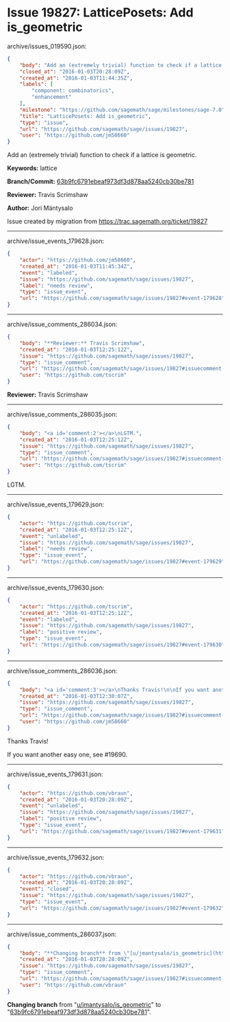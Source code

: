 # Issue 19827: LatticePosets: Add is_geometric

archive/issues_019590.json:
```json
{
    "body": "Add an (extremely trivial) function to check if a lattice is geometric.\n\n\n**Keywords:** lattice\n\n**Branch/Commit:** [63b9fc6791ebeaf973df3d878aa5240cb30be781](https://github.com/sagemath/sagetrac-mirror/commit/63b9fc6791ebeaf973df3d878aa5240cb30be781)\n\n**Reviewer:** Travis Scrimshaw\n\n**Author:** Jori M\u00e4ntysalo\n\nIssue created by migration from https://trac.sagemath.org/ticket/19827\n\n",
    "closed_at": "2016-01-03T20:28:09Z",
    "created_at": "2016-01-03T11:44:35Z",
    "labels": [
        "component: combinatorics",
        "enhancement"
    ],
    "milestone": "https://github.com/sagemath/sage/milestones/sage-7.0",
    "title": "LatticePosets: Add is_geometric",
    "type": "issue",
    "url": "https://github.com/sagemath/sage/issues/19827",
    "user": "https://github.com/jm58660"
}
```
Add an (extremely trivial) function to check if a lattice is geometric.


**Keywords:** lattice

**Branch/Commit:** [63b9fc6791ebeaf973df3d878aa5240cb30be781](https://github.com/sagemath/sagetrac-mirror/commit/63b9fc6791ebeaf973df3d878aa5240cb30be781)

**Reviewer:** Travis Scrimshaw

**Author:** Jori Mäntysalo

Issue created by migration from https://trac.sagemath.org/ticket/19827





---

archive/issue_events_179628.json:
```json
{
    "actor": "https://github.com/jm58660",
    "created_at": "2016-01-03T11:45:34Z",
    "event": "labeled",
    "issue": "https://github.com/sagemath/sage/issues/19827",
    "label": "needs review",
    "type": "issue_event",
    "url": "https://github.com/sagemath/sage/issues/19827#event-179628"
}
```



---

archive/issue_comments_286034.json:
```json
{
    "body": "**Reviewer:** Travis Scrimshaw",
    "created_at": "2016-01-03T12:25:12Z",
    "issue": "https://github.com/sagemath/sage/issues/19827",
    "type": "issue_comment",
    "url": "https://github.com/sagemath/sage/issues/19827#issuecomment-286034",
    "user": "https://github.com/tscrim"
}
```

**Reviewer:** Travis Scrimshaw



---

archive/issue_comments_286035.json:
```json
{
    "body": "<a id='comment:2'></a>\nLGTM.",
    "created_at": "2016-01-03T12:25:12Z",
    "issue": "https://github.com/sagemath/sage/issues/19827",
    "type": "issue_comment",
    "url": "https://github.com/sagemath/sage/issues/19827#issuecomment-286035",
    "user": "https://github.com/tscrim"
}
```

<a id='comment:2'></a>
LGTM.



---

archive/issue_events_179629.json:
```json
{
    "actor": "https://github.com/tscrim",
    "created_at": "2016-01-03T12:25:12Z",
    "event": "unlabeled",
    "issue": "https://github.com/sagemath/sage/issues/19827",
    "label": "needs review",
    "type": "issue_event",
    "url": "https://github.com/sagemath/sage/issues/19827#event-179629"
}
```



---

archive/issue_events_179630.json:
```json
{
    "actor": "https://github.com/tscrim",
    "created_at": "2016-01-03T12:25:12Z",
    "event": "labeled",
    "issue": "https://github.com/sagemath/sage/issues/19827",
    "label": "positive review",
    "type": "issue_event",
    "url": "https://github.com/sagemath/sage/issues/19827#event-179630"
}
```



---

archive/issue_comments_286036.json:
```json
{
    "body": "<a id='comment:3'></a>\nThanks Travis!\n\nIf you want another easy one, see #19690.",
    "created_at": "2016-01-03T12:30:07Z",
    "issue": "https://github.com/sagemath/sage/issues/19827",
    "type": "issue_comment",
    "url": "https://github.com/sagemath/sage/issues/19827#issuecomment-286036",
    "user": "https://github.com/jm58660"
}
```

<a id='comment:3'></a>
Thanks Travis!

If you want another easy one, see #19690.



---

archive/issue_events_179631.json:
```json
{
    "actor": "https://github.com/vbraun",
    "created_at": "2016-01-03T20:28:09Z",
    "event": "unlabeled",
    "issue": "https://github.com/sagemath/sage/issues/19827",
    "label": "positive review",
    "type": "issue_event",
    "url": "https://github.com/sagemath/sage/issues/19827#event-179631"
}
```



---

archive/issue_events_179632.json:
```json
{
    "actor": "https://github.com/vbraun",
    "created_at": "2016-01-03T20:28:09Z",
    "event": "closed",
    "issue": "https://github.com/sagemath/sage/issues/19827",
    "type": "issue_event",
    "url": "https://github.com/sagemath/sage/issues/19827#event-179632"
}
```



---

archive/issue_comments_286037.json:
```json
{
    "body": "**Changing branch** from \"[u/jmantysalo/is_geometric](https://github.com/sagemath/sagetrac-mirror/tree/u/jmantysalo/is_geometric)\" to \"[63b9fc6791ebeaf973df3d878aa5240cb30be781](https://github.com/sagemath/sagetrac-mirror/commit/63b9fc6791ebeaf973df3d878aa5240cb30be781)\".",
    "created_at": "2016-01-03T20:28:09Z",
    "issue": "https://github.com/sagemath/sage/issues/19827",
    "type": "issue_comment",
    "url": "https://github.com/sagemath/sage/issues/19827#issuecomment-286037",
    "user": "https://github.com/vbraun"
}
```

**Changing branch** from "[u/jmantysalo/is_geometric](https://github.com/sagemath/sagetrac-mirror/tree/u/jmantysalo/is_geometric)" to "[63b9fc6791ebeaf973df3d878aa5240cb30be781](https://github.com/sagemath/sagetrac-mirror/commit/63b9fc6791ebeaf973df3d878aa5240cb30be781)".
